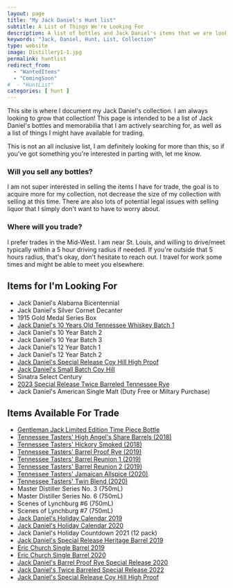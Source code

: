 ```yaml
---
layout: page
title: "My Jack Daniel's Hunt list"
subtitle: A List of Things We're Looking For
description: A list of bottles and Jack Daniel's items that we are looking for, along with items we have available for trade.
keywords: "Jack, Daniel, Hunt, List, Collection"
type: website
image: Distillery1-1.jpg
permalink: huntlist
redirect_from: 
  - "WantedItems"
  - "ComingSoon"
#  - "HuntList"
categories: [ hunt ]
---
```


This site is where I document my Jack Daniel's collection. I am always looking to grow that collection! This page is intended to be a list of Jack Daniel's bottles and memorabilia that I am actively searching for, as well as a list of things I might have available for trading.

This is not an all inclusive list, I am definitely looking for more than this, so if you've got something you're interested in parting with, let me know. 

### Will you sell any bottles?
I am not super interested in selling the items I have for trade, the goal is to acquire more for my collection, not decrease the size of my collection with selling at this time. There are also lots of potential legal issues with selling liquor that I simply don't want to have to worry about.

### Where will you trade?
I prefer trades in the Mid-West. I am near St. Louis, and willing to drive/meet typically within a 5 hour driving radius if needed. If you're outside that 5 hours radius, that's okay, don't hesitate to reach out. I travel for work some times and might be able to meet you elsewhere.

## Items for I'm Looking For
* Jack Daniel's Alabama Bicentennial
* Jack Daniel's Silver Cornet Decanter
* 1915 Gold Medal Series Box
* [Jack Daniel's 10 Years Old Tennessee Whiskey Batch 1](/JackDaniels10Year)
* Jack Daniel's 10 Year Batch 2
* Jack Daniel's 10 Year Batch 3
* Jack Daniel's 12 Year Batch 1
* Jack Daniel's 12 Year Batch 2
* [Jack Daniel's Special Release Coy Hill High Proof](/JackDanielsSpecialReleaseCoyHillHighProof)
* [Jack Daniel's Small Batch Coy Hill](/SmallBatchCoyHill2022)
* Sinatra Select Century
* [2023 Special Release Twice Barreled Tennessee Rye](/TwiceBarreledRye)
* Jack Daniel's American Single Malt (Duty Free or Miltary Purchase)

## Items Available For Trade
* [Gentleman Jack Limited Edition Time Piece Bottle](https://collectorofjack.com/GentlemanJackTimePiece)
* [Tennessee Tasters' High Angel's Share Barrels (2018)](https://collectorofjack.com/HighAngelsShare)
* [Tennessee Tasters' Hickory Smoked (2018)](https://collectorofjack.com/HickorySmoked)
* [Tennessee Tasters' Barrel Proof Rye (2019)](https://collectorofjack.com/TennesseeTastersBarrelProofRye)
* [Tennessee Tasters' Barrel Reunion 1 (2019)](https://collectorofjack.com/BarrelReunion1)
* [Tennessee Tasters' Barrel Reunion 2 (2019)](https://collectorofjack.com/BarrelReunion2)
* [Tennessee Tasters' Jamaican Allspice (2020)](https://collectorofjack.com/JamaicanAllSpice)
* [Tennessee Tasters' Twin Blend (2020)](https://collectorofjack.com/TwinBlend)
* Master Distiller Series No. 3 (750mL)
* Master Distiller Series No. 6 (750mL)
* Scenes of Lynchburg #6 (750mL)
* Scenes of Lynchburg #7 (750mL)
* [Jack Daniel's Holiday Calendar 2019](https://collectorofjack.com/2019AdventCalendar)
* [Jack Daniel's Holiday Calendar 2020](https://collectorofjack.com/2020HolidayCountdownCalendar)
* Jack Daniel's Holiday Countdown 2021 (12 pack)
* [Jack Daniel's Special Release Heritage Barrel 2019](https://collectorofjack.com/HeritageBarrel2019)
* [Eric Church Single Barrel 2019](https://collectorofjack.com/JackDanielsEricChurch)
* [Eric Church Single Barrel 2020](https://collectorofjack.com/EricChurchSingleBarrel2020)
* [Jack Daniel's Barrel Proof Rye Special Release 2020](https://collectorofjack.com/2020SpecialRelease)
* [Jack Daniel's Twice Barreled Special Release 2022](https://collectorofjack.com/TwiceBarreledMaltPrerelease)
* [Jack Daniel's Special Release Coy Hill High Proof](/JackDanielsSpecialReleaseCoyHillHighProof)
